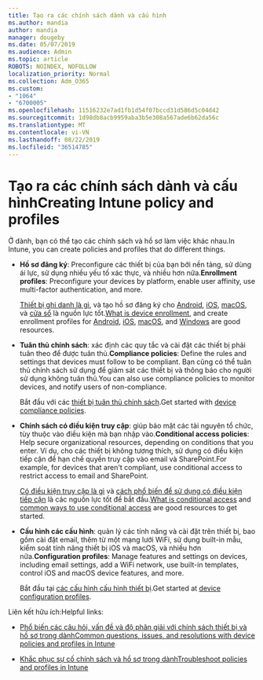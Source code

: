 ```yaml
---
title: Tạo ra các chính sách dành và cấu hình
ms.author: mandia
author: mandia
manager: dougeby
ms.date: 05/07/2019
ms.audience: Admin
ms.topic: article
ROBOTS: NOINDEX, NOFOLLOW
localization_priority: Normal
ms.collection: Adm_O365
ms.custom:
- "1064"
- "6700005"
ms.openlocfilehash: 11516232e7ad1fb1d54f07bccd31d586d5c04d42
ms.sourcegitcommit: 1d98db8acb9959aba3b5e308a567ade6b62da56c
ms.translationtype: MT
ms.contentlocale: vi-VN
ms.lasthandoff: 08/22/2019
ms.locfileid: "36514785"
---
```

# <a name="creating-intune-policy-and-profiles"></a><span data-ttu-id="ff915-102">Tạo ra các chính sách dành và cấu hình</span><span class="sxs-lookup"><span data-stu-id="ff915-102">Creating Intune policy and profiles</span></span>

<span data-ttu-id="ff915-103">Ở dành, bạn có thể tạo các chính sách và hồ sơ làm việc khác nhau.</span><span class="sxs-lookup"><span data-stu-id="ff915-103">In Intune, you can create policies and profiles that do different things.</span></span>

- <span data-ttu-id="ff915-104">**Hồ sơ đăng ký**: Preconfigure các thiết bị của bạn bởi nền tảng, sử dùng ái lực, sử dụng nhiều yếu tố xác thực, và nhiều hơn nữa.</span><span class="sxs-lookup"><span data-stu-id="ff915-104">**Enrollment profiles**: Preconfigure your devices by platform, enable user affinity, use multi-factor authentication, and more.</span></span>

  <span data-ttu-id="ff915-105">[Thiết bị ghi danh là gì](https://docs.microsoft.com/intune/device-enrollment), và tạo hồ sơ đăng ký cho [Android](https://docs.microsoft.com/intune/android-enroll), [iOS](https://docs.microsoft.com/intune/ios-enroll), [macOS](https://docs.microsoft.com/intune/macos-enroll), và [cửa sổ](https://docs.microsoft.com/intune/windows-enrollment-methods) là nguồn lực tốt.</span><span class="sxs-lookup"><span data-stu-id="ff915-105">[What is device enrollment](https://docs.microsoft.com/intune/device-enrollment), and create enrollment profiles for [Android](https://docs.microsoft.com/intune/android-enroll), [iOS](https://docs.microsoft.com/intune/ios-enroll), [macOS](https://docs.microsoft.com/intune/macos-enroll), and [Windows](https://docs.microsoft.com/intune/windows-enrollment-methods) are good resources.</span></span>

- <span data-ttu-id="ff915-106">**Tuân thủ chính sách**: xác định các quy tắc và cài đặt các thiết bị phải tuân theo để được tuân thủ.</span><span class="sxs-lookup"><span data-stu-id="ff915-106">**Compliance policies**: Define the rules and settings that devices must follow to be compliant.</span></span> <span data-ttu-id="ff915-107">Bạn cũng có thể tuân thủ chính sách sử dụng để giám sát các thiết bị và thông báo cho người sử dụng không tuân thủ.</span><span class="sxs-lookup"><span data-stu-id="ff915-107">You can also use compliance policies to monitor devices, and notify users of non-compliance.</span></span>

  <span data-ttu-id="ff915-108">Bắt đầu với các [thiết bị tuân thủ chính sách](https://docs.microsoft.com/intune/device-compliance-get-started).</span><span class="sxs-lookup"><span data-stu-id="ff915-108">Get started with [device compliance policies](https://docs.microsoft.com/intune/device-compliance-get-started).</span></span>
- <span data-ttu-id="ff915-109">**Chính sách có điều kiện truy cập**: giúp bảo mật các tài nguyên tổ chức, tùy thuộc vào điều kiện mà bạn nhập vào.</span><span class="sxs-lookup"><span data-stu-id="ff915-109">**Conditional access policies**: Help secure organizational resources, depending on conditions that you enter.</span></span> <span data-ttu-id="ff915-110">Ví dụ, cho các thiết bị không tương thích, sử dụng có điều kiện tiếp cận để hạn chế quyền truy cập vào email và SharePoint.</span><span class="sxs-lookup"><span data-stu-id="ff915-110">For example, for devices that aren't compliant, use conditional access to restrict access to email and SharePoint.</span></span>

  <span data-ttu-id="ff915-111">[Có điều kiện truy cập là gì](https://docs.microsoft.com/intune/conditional-access) và [cách phổ biến để sử dụng có điều kiện tiếp cận](https://docs.microsoft.com/intune/conditional-access-intune-common-ways-use) là các nguồn lực tốt để bắt đầu.</span><span class="sxs-lookup"><span data-stu-id="ff915-111">[What is conditional access](https://docs.microsoft.com/intune/conditional-access) and [common ways to use conditional access](https://docs.microsoft.com/intune/conditional-access-intune-common-ways-use) are good resources to get started.</span></span>

- <span data-ttu-id="ff915-112">**Cấu hình các cấu hình**: quản lý các tính năng và cài đặt trên thiết bị, bao gồm cài đặt email, thêm từ một mạng lưới WiFi, sử dụng built-in mẫu, kiểm soát tính năng thiết bị iOS và macOS, và nhiều hơn nữa.</span><span class="sxs-lookup"><span data-stu-id="ff915-112">**Configuration profiles**: Manage features and settings on devices, including email settings, add a WiFi network, use built-in templates, control iOS and macOS device features, and more.</span></span>

  <span data-ttu-id="ff915-113">Bắt đầu tại [các cấu hình cấu hình thiết bị](https://docs.microsoft.com/intune/device-profiles).</span><span class="sxs-lookup"><span data-stu-id="ff915-113">Get started at [device configuration profiles](https://docs.microsoft.com/intune/device-profiles).</span></span>

<span data-ttu-id="ff915-114">Liên kết hữu ích:</span><span class="sxs-lookup"><span data-stu-id="ff915-114">Helpful links:</span></span>

- [<span data-ttu-id="ff915-115">Phổ biến các câu hỏi, vấn đề và độ phân giải với chính sách thiết bị và hồ sơ trong dành</span><span class="sxs-lookup"><span data-stu-id="ff915-115">Common questions, issues, and resolutions with device policies and profiles in Intune</span></span>](https://docs.microsoft.com/intune/device-profile-troubleshoot)

- [<span data-ttu-id="ff915-116">Khắc phục sự cố chính sách và hồ sơ trong dành</span><span class="sxs-lookup"><span data-stu-id="ff915-116">Troubleshoot policies and profiles in Intune</span></span>](https://docs.microsoft.com/intune/troubleshoot-policies-in-microsoft-intune)
